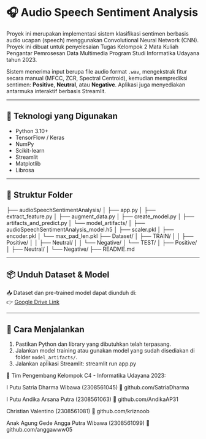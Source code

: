# 🎧 Audio Speech Sentiment Analysis

Proyek ini merupakan implementasi sistem klasifikasi sentimen berbasis audio ucapan (speech) menggunakan Convolutional Neural Network (CNN). Proyek ini dibuat untuk penyelesaian Tugas Kelompok 2 Mata Kuliah Pengantar Pemrosesan Data Multimedia Program Studi Informatika Udayana tahun 2023.

Sistem menerima input berupa file audio format `.wav`, mengekstrak fitur secara manual (MFCC, ZCR, Spectral Centroid), kemudian memprediksi sentimen: **Positive**, **Neutral**, atau **Negative**. Aplikasi juga menyediakan antarmuka interaktif berbasis Streamlit.

---

## 🔧 Teknologi yang Digunakan

- Python 3.10+
- TensorFlow / Keras
- NumPy
- Scikit-learn
- Streamlit
- Matplotlib
- Librosa

---

## 📁 Struktur Folder

├── audioSpeechSentimentAnalysis/
│ ├── app.py
│ ├── extract_feature.py
│ ├── augment_data.py
│ ├── create_model.py
│ ├── artifacts_and_predict.py
│ └── model_artifacts/
│ ├── audioSpeechSentimentAnalysis_model.h5
│ ├── scaler.pkl
│ ├── encoder.pkl
│ └── max_pad_len.pkl
├── Dataset/
│ ├── TRAIN/
│ │ ├── Positive/
│ │ ├── Neutral/
│ │ └── Negative/
│ └── TEST/
│ ├── Positive/
│ ├── Neutral/
│ └── Negative/
├── README.md

---

## 📦 Unduh Dataset & Model

📥 Dataset dan pre-trained model dapat diunduh di:  
👉 [Google Drive Link](https://drive.google.com/drive/folders/1RyNV2HDF5U-nKm4OuZUF5wMRkDT_yMvi?usp=sharing)

---

## 🧠 Cara Menjalankan

1. Pastikan Python dan library yang dibutuhkan telah terpasang.
2. Jalankan model training atau gunakan model yang sudah disediakan di folder `model_artifacts/`.
3. Jalankan aplikasi Streamlit: streamlit run app.py
   
👥 Tim Pengembang
Kelompok C4 - Informatika Udayana 2023:

I Putu Satria Dharma Wibawa (2308561045)
🔗 github.com/SatriaDharma

I Putu Andika Arsana Putra (2308561063)
🔗 github.com/AndikaAP31

Christian Valentino (2308561081)
🔗 github.com/kriznoob

Anak Agung Gede Angga Putra Wibawa (2308561099)
🔗 github.com/anggawww05
